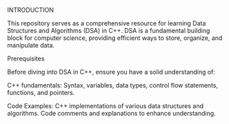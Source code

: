 INTRODUCTION

This repository serves as a comprehensive resource for learning Data Structures and Algorithms (DSA) in C++. DSA is a fundamental building block for computer science, providing efficient ways to store, organize, and manipulate data.

Prerequisites

Before diving into DSA in C++, ensure you have a solid understanding of:

C++ fundamentals: Syntax, variables, data types, control flow statements, functions, and pointers.


Code Examples:
C++ implementations of various data structures and algorithms.
Code comments and explanations to enhance understanding.
